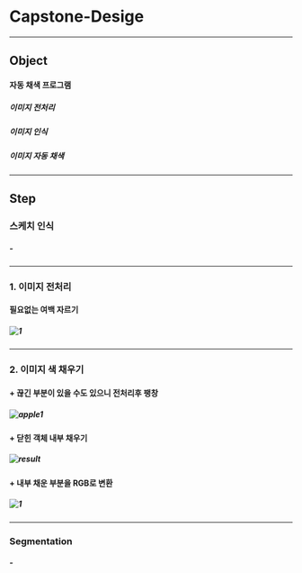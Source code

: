 # __Capstone-Desige__
----------
## __Object__
#### 자동 채색 프로그램
##### 이미지 전처리
##### 이미지 인식
##### 이미지 자동 채색
----------
## __Step__
### 스케치 인식
##### -
----------
### 1. 이미지 전처리
#### 필요없는 여백 자르기
##### ![1](https://user-images.githubusercontent.com/48282708/75118676-76cb5200-56bf-11ea-82ce-bb8d468d6616.png)
----------
### 2. 이미지 색 채우기
#### + 끊긴 부분이 있을 수도 있으니 전처리후 팽창
##### ![apple1](https://user-images.githubusercontent.com/48282708/74900788-2e244800-53e4-11ea-8063-cbb9bb2f296a.png)
#### + 닫힌 객체 내부 채우기
##### ![result](https://user-images.githubusercontent.com/48282708/74900790-2fee0b80-53e4-11ea-9145-e73a55ea7d6a.png)
#### + 내부 채운 부분을 RGB로 변환
##### ![1](https://user-images.githubusercontent.com/48282708/74938640-bf6ddb80-5431-11ea-89d9-4d8d2384621d.png)
----------
### __Segmentation__
##### -
